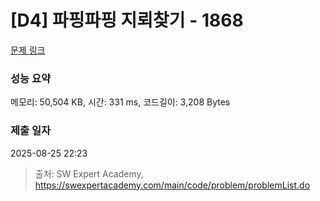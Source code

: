 # [D4] 파핑파핑 지뢰찾기 - 1868 

[문제 링크](https://swexpertacademy.com/main/code/problem/problemDetail.do?contestProbId=AV5LwsHaD1MDFAXc) 

### 성능 요약

메모리: 50,504 KB, 시간: 331 ms, 코드길이: 3,208 Bytes

### 제출 일자

2025-08-25 22:23



> 출처: SW Expert Academy, https://swexpertacademy.com/main/code/problem/problemList.do